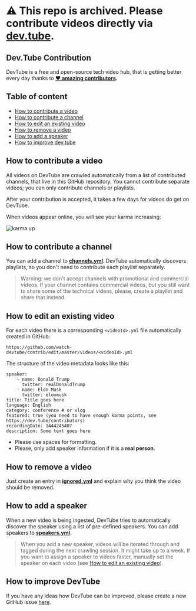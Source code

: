 # ⚠️ This repo is archived. Please contribute videos directly via [dev.tube](https://dev.tube).

## Dev.Tube Contribution

DevTube is a free and open-source tech video hub, that is getting better every day thanks to **[❤️ amazing contributors](https://dev.tube/contributors).**

## Table of content
- [How to contribute a video](#how-to-contribute-a-video)
- [How to contribute a channel](#how-to-contribute-a-channel)
- [How to edit an existing video](#how-to-edit-an-existing-video)
- [How to remove a video](#how-to-remove-a-video)
- [How to add a speaker](#how-to-add-a-speaker)
- [How to improve dev.tube](#how-to-improve-devtube)

## How to contribute a video

All videos on DevTube are crawled automatically from a list of contributed channels, that live in this GitHub repository. You cannot contribute separate videos; you can only contribute channels or playlists. 

After your contribution is accepted, it takes a few days for videos do get on DevTube.

When videos appear online, you will see your karma increasing:

![karma up](/karma.png)

## How to contribute a channel

You can add a channel to **[channels.yml](https://github.com/watch-devtube/contrib/edit/master/channels.yml)**. DevTube automatically discovers playlists, so you don't need to contribute each playlist separately. 

> Warning: we don't accept channels with promotional and commercial videos. If your channel contains commercial videos, but you still want to share some of the technical videos, please, create a playlist and share that instead.

## How to edit an existing video

For each video there is a corresponding `<videoId>.yml` file automatically created in GitHub:

`https://github.com/watch-devtube/contrib/edit/master/videos/<videoId>.yml`

The structure of the video metadata looks like this:

```
speaker: 
    - name: Donald Trump
      twitter: realDonaldTrump
    - name: Elon Musk
      twitter: elonmusk
title: Title goes here
language: English
category: conference # or vlog
featured: true (you need to have enough karma points, see https://dev.tube/contributors)
recordingDate: 1444245407 
description: Some text goes here
```

* Please use spaces for formatting.
* Please, only add speaker information if it is a **real person**.

## How to remove a video

Just create an entry in **[ignored.yml](https://github.com/watch-devtube/contrib/edit/master/ignored.yml)** and explain why you think the video should be removed. 

## How to add a speaker

When a new video is being ingested, DevTube tries to automatically discover the speaker using a list of pre-defined speakers. You can add speakers to **[speakers.yml](https://github.com/watch-devtube/contrib/edit/master/speakers.yml).**

> When you add a new speaker, videos will be iterated through and tagged during the next crawling session. It might take up to a week. If you want to assign a speaker to videos faster, manually set the speaker on each video (see [How to edit an existing video](#how-to-edit-an-existing-video)).

## How to improve DevTube

If you have any ideas how DevTube can be improved, please create a new GitHub issue [here](https://github.com/watch-devtube/web/issues).

